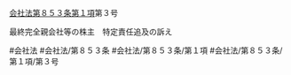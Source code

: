 [会社法第８５３条第１項](会社法＿＿＿＿第８５３条第１項)第３号

最終完全親会社等の株主　特定責任追及の訴え


#会社法
#会社法/第８５３条
#会社法/第８５３条/第１項
#会社法/第８５３条/第１項/第３号
